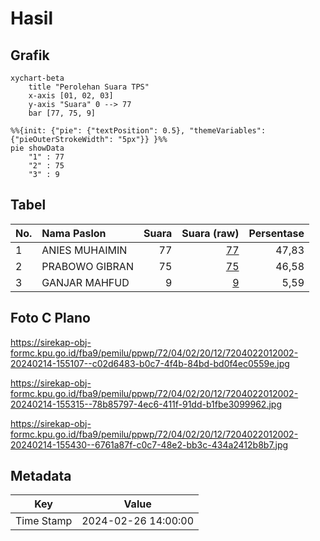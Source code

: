 # Hasil

## Grafik

```mermaid
xychart-beta
    title "Perolehan Suara TPS"
    x-axis [01, 02, 03]
    y-axis "Suara" 0 --> 77
    bar [77, 75, 9]
```

```mermaid
%%{init: {"pie": {"textPosition": 0.5}, "themeVariables": {"pieOuterStrokeWidth": "5px"}} }%%
pie showData
    "1" : 77
    "2" : 75
    "3" : 9
```

## Tabel

| No. | Nama Paslon    | Suara | Suara (raw) | Persentase |
|:--- |:-------------- | -----:| -----------:| ----------:|
| 1   | ANIES MUHAIMIN | 77    | [77][p-1]   | 47,83      |
| 2   | PRABOWO GIBRAN | 75    | [75][p-2]   | 46,58      |
| 3   | GANJAR MAHFUD  | 9     | [9][p-3]    | 5,59       |


[p-1]: https://github.com/gigit-pemilu/pemilu-2024-72-sulawesi-tengah/blob/main/pilpres/hitung-suara/sub/72-sulawesi-tengah/sub/04-toli-toli/sub/02-dampal-utara/sub/2012-stadong/sub/002-tps/sub/paslon-1.txt
[p-2]: https://github.com/gigit-pemilu/pemilu-2024-72-sulawesi-tengah/blob/main/pilpres/hitung-suara/sub/72-sulawesi-tengah/sub/04-toli-toli/sub/02-dampal-utara/sub/2012-stadong/sub/002-tps/sub/paslon-2.txt
[p-3]: https://github.com/gigit-pemilu/pemilu-2024-72-sulawesi-tengah/blob/main/pilpres/hitung-suara/sub/72-sulawesi-tengah/sub/04-toli-toli/sub/02-dampal-utara/sub/2012-stadong/sub/002-tps/sub/paslon-3.txt

## Foto C Plano

https://sirekap-obj-formc.kpu.go.id/fba9/pemilu/ppwp/72/04/02/20/12/7204022012002-20240214-155107--c02d6483-b0c7-4f4b-84bd-bd0f4ec0559e.jpg

https://sirekap-obj-formc.kpu.go.id/fba9/pemilu/ppwp/72/04/02/20/12/7204022012002-20240214-155315--78b85797-4ec6-411f-91dd-b1fbe3099962.jpg

https://sirekap-obj-formc.kpu.go.id/fba9/pemilu/ppwp/72/04/02/20/12/7204022012002-20240214-155430--6761a87f-c0c7-48e2-bb3c-434a2412b8b7.jpg


## Metadata

| Key        | Value               |
| ---------- | ------------------- |
| Time Stamp | 2024-02-26 14:00:00 |



